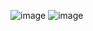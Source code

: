 ![image](https://user-images.githubusercontent.com/40969203/102683318-5acb0b00-4213-11eb-8c86-50edc8713ace.png)
![image](https://user-images.githubusercontent.com/40969203/102683323-6585a000-4213-11eb-940d-89c7f01e8dc6.png)
